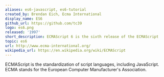 ```yaml
---
aliases: es6-javascript, es6-tutorial
created_by: Brendan Eich‎, ‎Ecma International
display_name: ES6
github_url: https://github.com/tc39
logo: es6.png
released: '1997'
short_description: ECMAScript 6 is the sixth release of the ECMAScript language.
topic: es6
url: http://www.ecma-international.org/
wikipedia_url: https://en.wikipedia.org/wiki/ECMAScript
---
```

ECMAScript is the standardization of script languages, including JavaScript. ECMA stands for the European Computer Manufacturer's Association.
